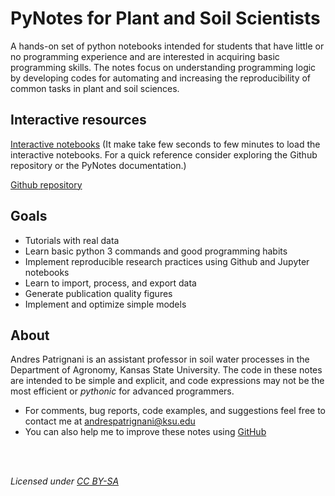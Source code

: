 # PyNotes for Plant and Soil Scientists

A hands-on set of python notebooks intended for students that have little or no programming experience and are interested in acquiring basic programming skills. The notes focus on understanding programming logic by developing codes for automating and increasing the reproducibility of common tasks in plant and soil sciences.

## Interactive resources

[Interactive notebooks](https://mybinder.org/v2/gh/andres-patrignani/pynotes/master?filepath=notebooks)
(It make take few seconds to few minutes to load the interactive notebooks. For a quick reference consider exploring the Github repository or the PyNotes documentation.)

[Github repository](https://github.com/andres-patrignani/pynotes)


## Goals

- Tutorials with real data
- Learn basic python 3 commands and good programming habits
- Implement reproducible research practices using Github and Jupyter notebooks
- Learn to import, process, and export data
- Generate publication quality figures
- Implement and optimize simple models


## About

Andres Patrignani is an assistant professor in soil water processes in the Department of Agronomy, Kansas State University. The code in these notes are intended to be simple and explicit, and code expressions may not be the most efficient or *pythonic* for advanced programmers.

- For comments, bug reports, code examples, and suggestions feel free to contact me at andrespatrignani@ksu.edu
- You can also help me to improve these notes using [GitHub](https://github.com/andres-patrignani/pynotes)

<br/>
<br/>

*Licensed under [CC BY-SA](https://creativecommons.org/licenses/by-sa/2.0/)*